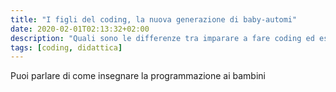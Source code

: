 ```yaml
---
title: "I figli del coding, la nuova generazione di baby-automi"
date: 2020-02-01T02:13:32+02:00
description: "Quali sono le differenze tra imparare a fare coding ed essere una pedina in gioco di ruolo chiamato coding"
tags: [coding, didattica]
---
```


Puoi parlare di come insegnare la programmazione ai bambini
